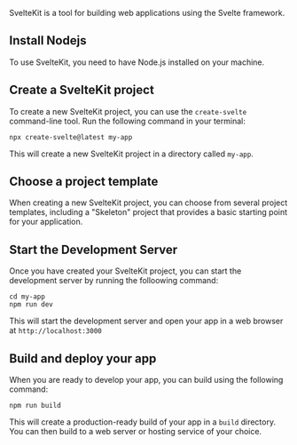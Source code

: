 SvelteKit is a tool for building web applications using the Svelte framework. 

## Install Nodejs

To use SvelteKit, you need to have Node.js installed on your machine.

## Create a SvelteKit project

To create a new SvelteKit project, you can use the `create-svelte` command-line tool. Run the following command in your terminal:

```
npx create-svelte@latest my-app
```

This will create a new SvelteKit project in a directory called `my-app`.

## Choose a project template

When creating a new SvelteKit project, you can choose from several project templates, including a "Skeleton" project that provides a basic starting point for your application.

## Start the Development Server

Once you have created your SvelteKit project, you can start the development server by running the folloowing command:

```
cd my-app
npm run dev
```

This will start the development server and open your app in a web browser at `http://localhost:3000`

## Build and deploy your app

When you are ready to develop your app, you can build using the following command:

```
npm run build
```

This will create a production-ready build of your app in a `build` directory. You can then build to a web server or hosting service of your choice.





